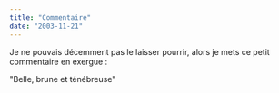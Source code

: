 ```yaml
---
title: "Commentaire"
date: "2003-11-21"
---
```


Je ne pouvais décemment pas le laisser pourrir, alors je mets ce petit commentaire en exergue :

"Belle, brune et ténébreuse"
